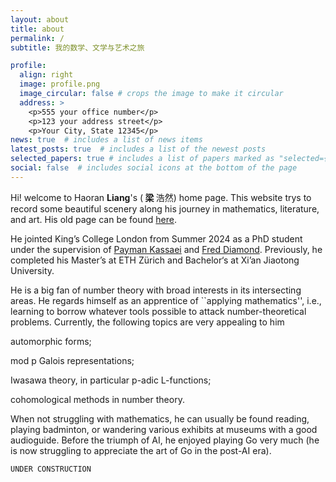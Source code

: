 ```yaml
---
layout: about
title: about
permalink: /
subtitle: 我的数学、文学与艺术之旅

profile:
  align: right
  image: profile.png
  image_circular: false # crops the image to make it circular
  address: >
    <p>555 your office number</p>
    <p>123 your address street</p>
    <p>Your City, State 12345</p>
news: true  # includes a list of news items
latest_posts: true  # includes a list of the newest posts
selected_papers: true # includes a list of papers marked as "selected={true}"
social: false  # includes social icons at the bottom of the page
---
```


Hi! welcome to Haoran <b> Liang</b>'s (<b> 梁 </b> 浩然) home page. This website trys to record some beautiful scenery along his journey in mathematics, literature, and art. His old page can be found [here](https://hrliangmath.wordpress.com).

He jointed King’s College London from Summer 2024 as a PhD student under the supervision of [Payman Kassaei](https://www.mathgenealogy.org/id.php?id=37022) and [Fred Diamond](https://www.genealogy.math.ndsu.nodak.edu/id.php?id=49401). Previously, he completed his Master’s at ETH Zürich and Bachelor‘s at Xi’an Jiaotong University. 

He is a big fan of number theory with broad interests in its intersecting areas. He regards himself as an apprentice of ``applying mathematics'', i.e., learning to borrow whatever tools possible to attack number-theoretical problems. Currently, the following topics are very appealing to him

automorphic forms;

mod p Galois representations;

Iwasawa theory, in particular p-adic L-functions;

cohomological methods in number theory.

When not struggling with mathematics, he can usually be found reading, playing badminton, or wandering various exhibits at museums with a good audioguide. Before the triumph of AI, he enjoyed playing Go very much (he is now struggling to appreciate the art of Go in the post-AI era).


`UNDER CONSTRUCTION`

<form method="post" action="https://forms.un-static.com/forms/90aa8fa89b2329b6d6676144e37688c2ef689cf1">